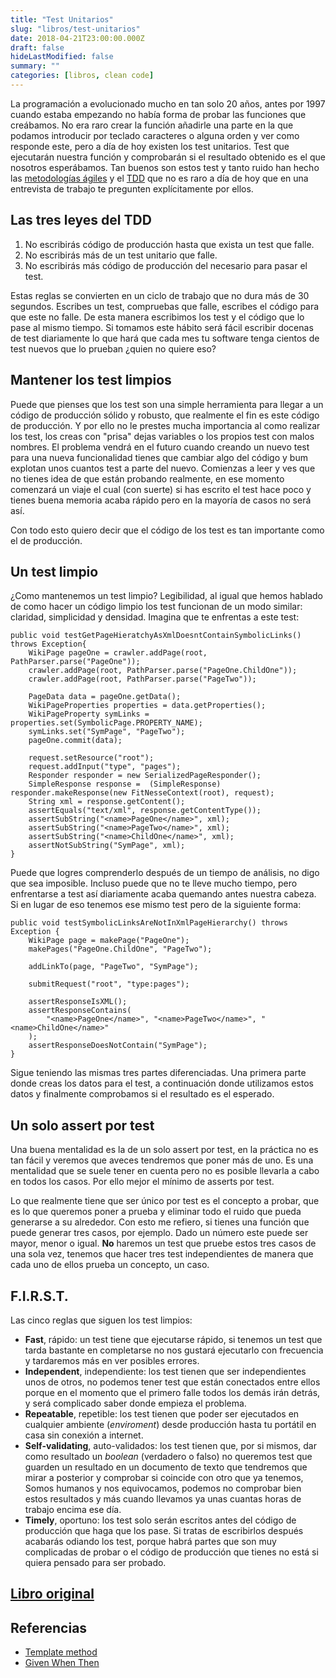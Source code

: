 ```yaml
---
title: "Test Unitarios"
slug: "libros/test-unitarios"
date: 2018-04-21T23:00:00.000Z
draft: false
hideLastModified: false
summary: ""
categories: [libros, clean code]
---
```



  La programación a evolucionado mucho en tan solo 20 años, antes por 1997
  cuando estaba empezando no había forma de probar las funciones que creábamos.
  No era raro crear la función añadirle una parte en la que podamos introducir
  por teclado caracteres o alguna orden y ver como responde este, pero a día de
  hoy existen los test unitarios. Test que ejecutarán nuestra función y
  comprobarán si el resultado obtenido es el que nosotros esperábamos. Tan
  buenos son estos test y tanto ruido han hecho las [metodologías ágiles] y el
  [TDD] que no es raro a día de hoy que en una entrevista de trabajo te
  pregunten explícitamente por ellos.

Las tres leyes del TDD
--------------------------------------------------------------------------------

  1. No escribirás código de producción hasta que exista un test que falle.
  2. No escribirás más de un test unitario que falle.
  3. No escribirás más código de producción del necesario para pasar el test.

  Estas reglas se convierten en un ciclo de trabajo que no dura más de 30
  segundos. Escribes un test, compruebas que falle, escribes el código para que
  este no falle. De esta manera escribimos los test y el código que lo pase al
  mismo tiempo. Si tomamos este hábito será fácil escribir docenas de test
  diariamente lo que hará que cada mes tu software tenga cientos de test nuevos
  que lo prueban ¿quien no quiere eso?

Mantener los test limpios
--------------------------------------------------------------------------------

  Puede que pienses que los test son una simple herramienta para llegar a un
  código de producción sólido y robusto, que realmente el fin es este código de
  producción. Y por ello no le prestes mucha importancia al como realizar los
  test, los creas con "prisa" dejas variables o los propios test con malos
  nombres. El problema vendrá en el futuro cuando creando un nuevo test para una
  nueva funcionalidad tienes que cambiar algo del código y bum explotan unos
  cuantos test a parte del nuevo. Comienzas a leer y ves que no tienes idea de
  que están probando realmente, en ese momento comenzará un viaje el cual (con
  suerte) si has escrito el test hace poco y tienes buena memoria acaba rápido
  pero en la mayoría de casos no será así.

  Con todo esto quiero decir que el código de los test es tan importante como el
  de producción.

Un test limpio
--------------------------------------------------------------------------------

  ¿Como mantenemos un test limpio? Legibilidad, al igual que hemos hablado de
  como hacer un código limpio los test funcionan de un modo similar: claridad,
  simplicidad y densidad. Imagina que te enfrentas a este test:

  ``````````````````````````````````````````````````````````````````````````````
  public void testGetPageHieratchyAsXmlDoesntContainSymbolicLinks() throws Exception{
      WikiPage pageOne = crawler.addPage(root, PathParser.parse("PageOne"));
      crawler.addPage(root, PathParser.parse("PageOne.ChildOne"));
      crawler.addPage(root, PathParser.parse("PageTwo"));
  
      PageData data = pageOne.getData();
      WikiPageProperties properties = data.getProperties();
      WikiPageProperty symLinks = properties.set(SymbolicPage.PROPERTY_NAME);
      symLinks.set("SymPage", "PageTwo");
      pageOne.commit(data);
  
      request.setResource("root");
      request.addInput("type", "pages");
      Responder responder = new SerializedPageResponder();
      SimpleResponse response =  (SimpleResponse) responder.makeResponse(new FitNesseContext(root), request);
      String xml = response.getContent();
      assertEquals("text/xml", response.getContentType());
      assertSubString("<name>PageOne</name>", xml);
      assertSubString("<name>PageTwo</name>", xml);
      assertSubString("<name>ChildOne</name>", xml);
      assertNotSubString("SymPage", xml);
  }
  ``````````````````````````````````````````````````````````````````````````````

  Puede que logres comprenderlo después de un tiempo de análisis, no digo que
  sea imposible. Incluso puede que no te lleve mucho tiempo, pero enfrentarse a
  test así diariamente acaba quemando antes nuestra cabeza. Si en lugar de eso
  tenemos ese mismo test pero de la siguiente forma:
  
  ``````````````````````````````````````````````````````````````````````````````
  public void testSymbolicLinksAreNotInXmlPageHierarchy() throws Exception {
      WikiPage page = makePage("PageOne");
      makePages("PageOne.ChildOne", "PageTwo");
  
      addLinkTo(page, "PageTwo", "SymPage");
  
      submitRequest("root", "type:pages");
  
      assertResponseIsXML();
      assertResponseContains(
          "<name>PageOne</name>", "<name>PageTwo</name>", "<name>ChildOne</name>"
      );
      assertResponseDoesNotContain("SymPage");
  }
  ``````````````````````````````````````````````````````````````````````````````

  Sigue teniendo las mismas tres partes diferenciadas. Una primera parte donde
  creas los datos para el test, a continuación donde utilizamos estos datos y
  finalmente comprobamos si el resultado es el esperado.

Un solo assert por test
--------------------------------------------------------------------------------

  Una buena mentalidad es la de un solo assert por test, en la práctica no es
  tan fácil y veremos que aveces tendremos que poner más de uno. Es una
  mentalidad que se suele tener en cuenta pero no es posible llevarla a cabo en
  todos los casos. Por ello mejor el mínimo de asserts por test.

  Lo que realmente tiene que ser único por test es el concepto a probar, que es
  lo que queremos poner a prueba y eliminar todo el ruido que pueda generarse a
  su alrededor. Con esto me refiero, si tienes una función que puede generar
  tres casos, por ejemplo. Dado un número este puede ser mayor, menor o igual.
  **No** haremos un  test que pruebe estos tres casos de una sola vez, tenemos
  que hacer tres test independientes de manera que cada uno de ellos prueba un
  concepto, un caso.

F.I.R.S.T.
--------------------------------------------------------------------------------

  Las cinco reglas que siguen los test limpios:
  
  - **Fast**, rápido: un test tiene que ejecutarse rápido, si tenemos un test
  que tarda bastante en completarse no nos gustará ejecutarlo con frecuencia y
  tardaremos más en ver posibles errores.
  - **Independent**, independiente: los test tienen que ser independientes unos
  de otros, no podemos tener test que están conectados entre ellos porque en el
  momento que el primero falle todos los demás irán detrás, y será complicado
  saber donde empieza el problema.
  - **Repeatable**, repetible: los test tienen que poder ser ejecutados en
  cualquier ambiente (_enviroment_) desde producción hasta tu portátil en casa
  sin conexión a internet.
  - **Self-validating**, auto-validados: los test tienen que, por si mismos,
  dar como resultado un _boolean_ (verdadero o falso) no queremos test que
  guarden un resultado en un documento de texto que tendremos que mirar a
  posterior y comprobar si coincide con otro que ya tenemos, Somos humanos y
  nos equivocamos, podemos no comprobar bien estos resultados y más cuando
  llevamos ya unas cuantas horas de trabajo encima ese día.
  - **Timely**, oportuno: los test solo serán escritos antes del código de
  producción que haga que los pase. Si tratas de escribirlos después acabarás
  odiando los test, porque habrá partes que son muy complicadas de probar o el
  código de producción que tienes no está si quiera pensado para ser probado.


[Libro original]
--------------------------------------------------------------------------------

Referencias
--------------------------------------------------------------------------------

  - [Template method]
  - [Given When Then]

[metodologías ágiles]: https://es.wikipedia.org/wiki/Desarrollo_%C3%A1gil_de_software
[TDD]: https://es.wikipedia.org/wiki/Desarrollo_guiado_por_pruebas
[Template method]: https://es.wikipedia.org/wiki/Template_Method_(patr%C3%B3n_de_dise%C3%B1o)
[Given When Then]: https://martinfowler.com/bliki/GivenWhenThen.html
[Libro original]: https://leer.amazon.es/kp/embed?asin=B001GSTOAM&preview=newtab&linkCode=kpe&ref_=cm_sw_r_kb_dp_bopYAb3Y71AX3&tag=5413
